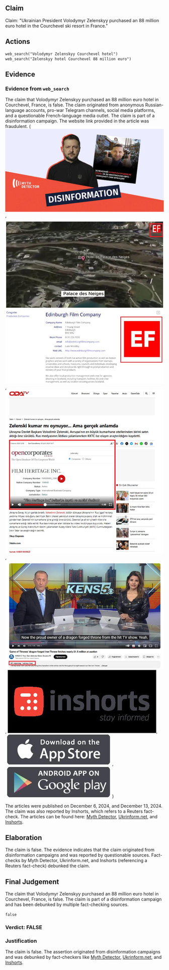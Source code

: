 ## Claim
Claim: "Ukrainian President Volodymyr Zelenskyy purchased an 88 million euro hotel in the Courchevel ski resort in France."

## Actions
```
web_search("Volodymyr Zelenskyy Courchevel hotel")
web_search("Zelenskyy hotel Courchevel 88 million euro")
```

## Evidence
### Evidence from `web_search`
The claim that Volodymyr Zelenskyy purchased an 88 million euro hotel in Courchevel, France, is false. The claim originated from anonymous Russian-language accounts, pro-war Telegram channels, social media platforms, and a questionable French-language media outlet. The claim is part of a disinformation campaign. The website link provided in the article was fraudulent. (![image 5661](media/2025-08-29_20-33-1756499588-369749.jpg), ![image 5669](media/2025-08-29_20-34-1756499660-968193.jpg), ![image 5671](media/2025-08-29_20-34-1756499664-548162.jpg), ![image 5682](media/2025-08-29_20-34-1756499670-519148.jpg), ![image 5691](media/2025-08-29_20-34-1756499675-350242.jpg), ![image 5692](media/2025-08-29_20-34-1756499675-751370.jpg), ![image 5693](media/2025-08-29_20-34-1756499676-129641.jpg))

The articles were published on December 6, 2024, and December 13, 2024. The claim was also reported by Inshorts, which refers to a Reuters fact-check.
The articles can be found here: [Myth Detector](https://mythdetector.com/en/that-volodymyr-zelenskyy/), [Ukrinform.net](https://www.ukrinform.net/rubric-factcheck/3935929-russian-propaganda-falsely-claims-zelensky-bought-french-hotel-kulebas-son-acquired-iron-throne.html), and [Inshorts](https://inshorts.com/en/news/posts-falsely-claim-zelenskyy-bought-88-mn-euro-hotel-in-france----1734106048310).


## Elaboration
The claim is false. The evidence indicates that the claim originated from disinformation campaigns and was reported by questionable sources. Fact-checks by Myth Detector, Ukrinform.net, and Inshorts (referencing a Reuters fact-check) debunked the claim.


## Final Judgement
The claim that Volodymyr Zelenskyy purchased an 88 million euro hotel in Courchevel, France, is false. The claim is part of a disinformation campaign and has been debunked by multiple fact-checking sources.

`false`

### Verdict: FALSE

### Justification
The claim is false. The assertion originated from disinformation campaigns and was debunked by fact-checkers like [Myth Detector](https://mythdetector.com/en/that-volodymyr-zelenskyy/), [Ukrinform.net](https://www.ukrinform.net/rubric-factcheck/3935929-russian-propaganda-falsely-claims-zelensky-bought-french-hotel-kulebas-son-acquired-iron-throne.html), and [Inshorts](https://inshorts.com/en/news/posts-falsely-claim-zelenskyy-bought-88-mn-euro-hotel-in-france----1734106048310).
